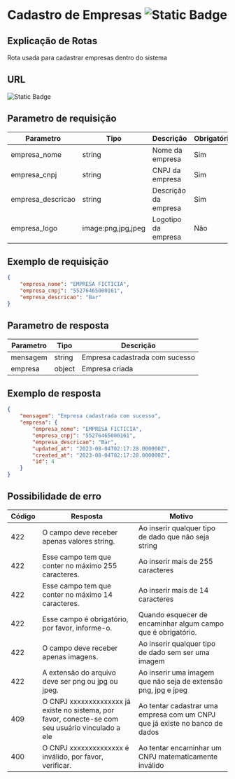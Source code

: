 # Cadastro de Empresas ![Static Badge](https://img.shields.io/badge/Rota_autenticada-49CC90)

## Explicação de Rotas

Rota usada para cadastrar empresas dentro do sistema

## URL

![Static Badge](https://img.shields.io/badge/POST-%2Fapi%2Fv1%2Fempresa%2Fcadastro-%2349CC90)

## Parametro de requisição

| Parametro         | Tipo               | Descrição            | Obrigatório? |
|-------------------|--------------------|----------------------|--------------|
| empresa_nome      | string             | Nome da empresa      | Sim          |
| empresa_cnpj      | string             | CNPJ da empresa      | Sim          |
| empresa_descricao | string             | Descrição da empresa | Sim          |
| empresa_logo      | image:png,jpg,jpeg | Logotipo da empresa  | Não          |

## Exemplo de requisição

```json
{
    "empresa_nome": "EMPRESA FICTICIA",
    "empresa_cnpj": "55276465000161",
    "empresa_descricao": "Bar"
}
```

## Parametro de resposta

| Parametro | Tipo   | Descrição                      |
|-----------|--------|--------------------------------|
| mensagem  | string | Empresa cadastrada com sucesso |
| empresa   | object | Empresa criada                 |

## Exemplo de resposta

```json
{
    "mensagem": "Empresa cadastrada com sucesso",
    "empresa": {
        "empresa_nome": "EMPRESA FICTICIA",
        "empresa_cnpj": "55276465000161",
        "empresa_descricao": "Bar",
        "updated_at": "2023-08-04T02:17:28.000000Z",
        "created_at": "2023-08-04T02:17:28.000000Z",
        "id": 4
    }
}
```

## Possibilidade de erro

| Código | Resposta                                                                                          | Motivo                                                                      |
|--------|---------------------------------------------------------------------------------------------------|-----------------------------------------------------------------------------|
| 422    | O campo deve receber apenas valores string.                                                       | Ao inserir qualquer tipo de dado que não seja string                        |
| 422    | Esse campo tem que conter no máximo 255 caracteres.                                               | Ao inserir mais de 255 caracteres                                           |
| 422    | Esse campo tem que conter no máximo 14 caracteres.                                                | Ao inserir mais de 14 caracteres                                            |
| 422    | Esse campo é obrigatório, por favor, informe-o.                                                   | Quando esquecer de encaminhar algum campo que é obrigatório.                |
| 422    | O campo deve receber apenas imagens.                                                              | Ao inserir qualquer tipo de dado sem ser uma imagem                         |
| 422    | A extensão do arquivo deve ser png ou jpg ou jpeg.                                                | Ao inserir uma imagem que não seja de extensão png, jpg e jpeg              |
| 409    | O CNPJ xxxxxxxxxxxxxx já existe no sistema, por favor, conecte-se com seu usuário vinculado a ele | Ao tentar cadastrar uma empresa com um CNPJ que já existe no banco de dados |
| 400    | O CNPJ xxxxxxxxxxxxxx é inválido, por favor, verificar.                                           | Ao tentar encaminhar um CNPJ matematicamente inválido                       |
